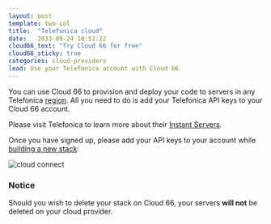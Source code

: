 ```yaml
---
layout: post
template: two-col
title:  "Telefonica cloud"
date:   2033-09-24 10:51:22
cloud66_text: "Try Cloud 66 for free"
cloud66_sticky: true
categories: cloud-providers
lead: Use your Telefonica account with Cloud 66
---
```


You can use Cloud 66 to provision and deploy your code to servers in any Telefonica [region](/api/basics/instance-regions.html#tef). All you need to do is add your Telefonica API keys to your Cloud 66 account.

Please visit Telefonica to learn more about their <a href="https://my.instantservers.telefonica.com/login#" target="_blank">Instant Servers</a>.

Once you have signed up, please add your API keys to your account while [building a new stack](/getting-started/your-first-stack.html):

![cloud connect](http://cdn.cloud66.com/images/help/cloud_connect.png)

<div class="notice notice-warning">
    <h3>Notice</h3>
    <p>Should you wish to delete your stack on Cloud 66, your servers <b>will not</b> be deleted on your cloud provider.</p>
</div>